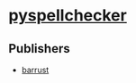 # [pyspellchecker](https://pypi.org/project/pyspellchecker)



## Publishers
- [barrust](https://pypi.org/user/barrust)

